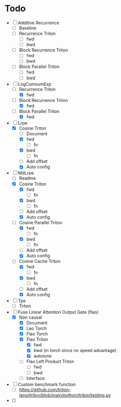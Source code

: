 # Todo
- [ ] Additive Recurrence
  - [ ] Baseline
  - [ ] Recurrence Triton
    - [ ] fwd
    - [ ] bwd
  - [ ] Block Recurrence Triton
    - [ ] fwd
    - [ ] bwd
  - [ ] Block Parallel Triton
    - [ ] fwd
    - [ ] bwd
- [ ] LogCumsumExp
  - [ ] Recurrence Triton
    - [x] fwd
  - [ ] Block Recurrence Triton
    - [x] fwd
  - [ ] Block Parallel Triton
    - [x] fwd
- [ ] Lrpe
  - [x] Cosine Triton
    - [ ] Document
    - [x] fwd
      - [ ] fn
    - [x] bwd
      - [ ] fn
    - [ ] Add offset
    - [x] Auto config
- [ ] MdLrpe
  - [ ] Readme
  - [x] Cosine Triton
    - [x] fwd
      - [ ] fn
    - [x] bwd
      - [ ] fn
    - [ ] Add offset
    - [x] Auto config
  - [ ] Cosine Parallel Triton
    - [x] fwd
      - [ ] fn
    - [x] bwd
      - [ ] fn
    - [ ] Add offset
    - [x] Auto config
  - [ ] Cosine Cache Triton
    - [x] fwd
      - [ ] fn
    - [x] bwd
      - [ ] fn
    - [ ] Add offset
    - [x] Auto config
- [ ] Tpe
  - [ ] Triton
- [ ] Fuse Linear Attention Output Gate (flao)
  - [x] Non causal
    - [x] Document
    - [x] Lao Torch
    - [x] Flao Torch
    - [x] Flao Triton
      - [x] fwd
      - [x] bwd (in torch since no speed advantage)
      - [x] autotune
    - [ ] Flao Left Product Triton
      - [ ] fwd
      - [ ] bwd
    - [ ] Interface
- [ ] Custom benchmark function
  - [ ] https://github.com/triton-lang/triton/blob/main/python/triton/testing.py
- [ ]

